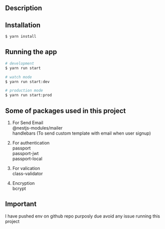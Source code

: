 ## Description

## Installation

```bash
$ yarn install
```

## Running the app

```bash
# development
$ yarn run start

# watch mode
$ yarn run start:dev

# production mode
$ yarn run start:prod
```

## Some of packages used in this project

1. For Send Email</br>
   @nestjs-modules/mailer </br>
   handlebars (To send custom template with email when user signup)

2. For authentication</br>
   passport</br>
   passport-jwt</br>
   passport-local

3. For valication</br>
   class-validator

4. Encryption</br>
   bcrypt

## Important

I have pushed env on github repo purposly due avoid any issue running this project
